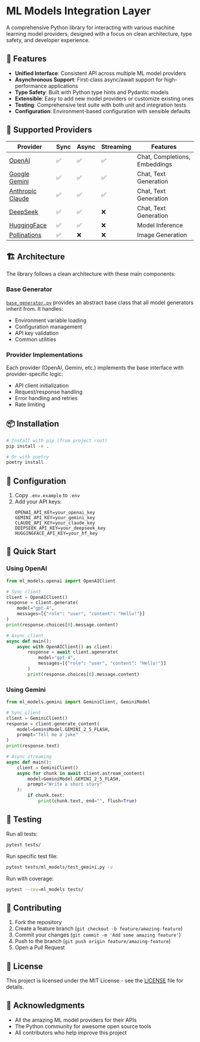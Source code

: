 # ML Models Integration Layer

A comprehensive Python library for interacting with various machine learning model providers, designed with a focus on clean architecture, type safety, and developer experience.

## 🌟 Features

- **Unified Interface**: Consistent API across multiple ML model providers
- **Asynchronous Support**: First-class async/await support for high-performance applications
- **Type Safety**: Built with Python type hints and Pydantic models
- **Extensible**: Easy to add new model providers or customize existing ones
- **Testing**: Comprehensive test suite with both unit and integration tests
- **Configuration**: Environment-based configuration with sensible defaults

## 🚀 Supported Providers

| Provider | Sync | Async | Streaming | Features |
|----------|------|-------|-----------|----------|
| [OpenAI](openai/) | ✅ | ✅ | ✅ | Chat, Completions, Embeddings |
| [Google Gemini](gemini/) | ✅ | ✅ | ✅ | Chat, Text Generation |
| [Anthropic Claude](claude/) | ✅ | ✅ | ✅ | Chat, Text Generation |
| [DeepSeek](deepseek/) | ✅ | ✅ | ❌ | Chat, Text Generation |
| [HuggingFace](huggingface/) | ✅ | ✅ | ❌ | Model Inference |
| [Pollinations](pollinations/) | ✅ | ❌ | ❌ | Image Generation |

## 🏗️ Architecture

The library follows a clean architecture with these main components:

### Base Generator

[`base_generator.py`](base_generator.py) provides an abstract base class that all model generators inherit from. It handles:
- Environment variable loading
- Configuration management
- API key validation
- Common utilities

### Provider Implementations

Each provider (OpenAI, Gemini, etc.) implements the base interface with provider-specific logic:
- API client initialization
- Request/response handling
- Error handling and retries
- Rate limiting

## 📦 Installation

```bash
# Install with pip (from project root)
pip install -e .

# Or with poetry
poetry install
```

## 🔧 Configuration

1. Copy `.env.example` to `.env`
2. Add your API keys:
   ```
   OPENAI_API_KEY=your_openai_key
   GEMINI_API_KEY=your_gemini_key
   CLAUDE_API_KEY=your_claude_key
   DEEPSEEK_API_KEY=your_deepseek_key
   HUGGINGFACE_API_KEY=your_hf_key
   ```

## 🚀 Quick Start

### Using OpenAI

```python
from ml_models.openai import OpenAIClient

# Sync client
client = OpenAIClient()
response = client.generate(
    model="gpt-4",
    messages=[{"role": "user", "content": "Hello!"}]
)
print(response.choices[0].message.content)

# Async client
async def main():
    async with OpenAIClient() as client:
        response = await client.agenerate(
            model="gpt-4",
            messages=[{"role": "user", "content": "Hello!"}]
        )
        print(response.choices[0].message.content)
```

### Using Gemini

```python
from ml_models.gemini import GeminiClient, GeminiModel

# Sync client
client = GeminiClient()
response = client.generate_content(
    model=GeminiModel.GEMINI_2_5_FLASH,
    prompt="Tell me a joke"
)
print(response.text)

# Async streaming
async def main():
    client = GeminiClient()
    async for chunk in await client.astream_content(
        model=GeminiModel.GEMINI_2_5_FLASH,
        prompt="Write a short story"
    ):
        if chunk.text:
            print(chunk.text, end="", flush=True)
```

## 🧪 Testing

Run all tests:
```bash
pytest tests/
```

Run specific test file:
```bash
pytest tests/ml_models/test_gemini.py -v
```

Run with coverage:
```bash
pytest --cov=ml_models tests/
```

## 🤝 Contributing

1. Fork the repository
2. Create a feature branch (`git checkout -b feature/amazing-feature`)
3. Commit your changes (`git commit -m 'Add some amazing feature'`)
4. Push to the branch (`git push origin feature/amazing-feature`)
5. Open a Pull Request

## 📄 License

This project is licensed under the MIT License - see the [LICENSE](LICENSE) file for details.

## 🙏 Acknowledgments

- All the amazing ML model providers for their APIs
- The Python community for awesome open source tools
- All contributors who help improve this project
